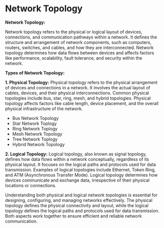 # Network Topology

**Network Topology:**

Network topology refers to the physical or logical layout of devices, connections, and communication pathways within a network. It defines the structure and arrangement of network components, such as computers, routers, switches, and cables, and how they are interconnected. Network topology determines how data flows between devices and affects factors like performance, scalability, fault tolerance, and security within the network.

**Types of Network Topology:**

**1. Physical Topology:** Physical topology refers to the physical arrangement of devices and connections in a network. It involves the actual layout of cables, devices, and their physical interconnections. Common physical topologies include bus, star, ring, mesh, and hybrid topologies. Physical topology affects factors like cable length, device placement, and the overall physical infrastructure of the network.

* Bus Network Topology
* Star Network Toplogy
* Ring Network Toplogy
* Mesh Network Topology
* Tree Network Toplogy&#x20;
* Hybrid Network Topology

**2. Logical Topology:** Logical topology, also known as signal topology, defines how data flows within a network conceptually, regardless of its physical layout. It focuses on the logical paths and protocols used for data transmission. Examples of logical topologies include Ethernet, Token Ring, and ATM (Asynchronous Transfer Mode). Logical topology determines how devices communicate and exchange data, irrespective of their physical locations or connections.

Understanding both physical and logical network topologies is essential for designing, configuring, and managing networks effectively. The physical topology defines the physical connectivity and layout, while the logical topology defines the logical paths and protocols used for data transmission. Both aspects work together to ensure efficient and reliable network communication.
